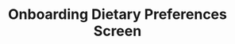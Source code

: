 ---
type: screen
id: screen.onboarding.dietary_preferences
title: Onboarding Dietary Preferences Screen
status: active
related_features:
  - feature.adjust_preferences
  - feature.set_nutrition_goals
related_components:
  - component.input.select
  - component.input.checkbox
  - component.button.primary
  - component.button.secondary
  - component.container.form
related_events:
  - event.user.sets_dietary_preferences
  - event.user.updates_preferences
related_requests:
  - request.setDietaryPreferences
  - request.updateUserPreferences
related_endpoints:
  - api.post.dietary_preferences
  - api.post.user_preferences
related_state:
  - state.onboarding.dietaryPreferences
  - state.onboarding.preferences
related_db:
  - db.dietary_preferences
  - db.user_preferences
metrics:
  - metric.conversionRate.preferences_setup
---